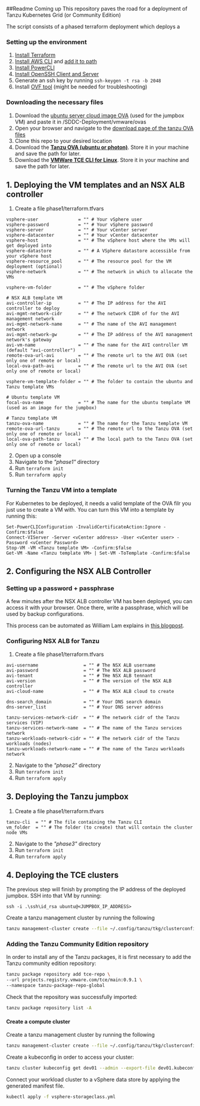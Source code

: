 ##Readme Coming up
This repository paves the road for a deployment of Tanzu Kubernetes Grid (or Community Edition)



The script consists of a phased terraform deployment which deploys a


### Setting up the environment

1. [Install Terraform](https://learn.hashicorp.com/tutorials/terraform/install-cli)
2. [Install AWS CLI](https://docs.aws.amazon.com/cli/latest/userguide/install-cliv2-windows.html) and [add it to path](https://docs.aws.amazon.com/cli/latest/userguide/install-windows.html#awscli-install-windows-path)
3. [Install PowerCLI](https://docs.vmware.com/en/VMware-vSphere/7.0/com.vmware.esxi.install.doc/GUID-F02D0C2D-B226-4908-9E5C-2E783D41FE2D.html)
4. [Install OpenSSH Client and Server](https://www.thomasmaurer.ch/2020/04/enable-powershell-ssh-remoting-in-powershell-7/)
5. Generate an ssh key by running `ssh-keygen -t rsa -b 2048`
6. Install [OVF tool](https://www.vmware.com/support/developer/ovf/) (might be needed for troubleshooting)


### Downloading the necessary files

1. Download the [ubuntu server cloud image OVA](https://cloud-images.ubuntu.com/focal/current/focal-server-cloudimg-amd64.ova)
   (used for the jumpbox VM) and paste it in /SDDC-Deployment/vmware/ovas
2. Open your browser and navigate to the [download page of the tanzu OVA files](https://my.vmware.com/en/group/vmware/downloads/info/slug/infrastructure_operations_management/vmware_tanzu_kubernetes_grid/1_x)
3. Clone this repo to your desired location
4. Download the [**Tanzu OVA (ubuntu or photon)**](https://customerconnect.vmware.com/downloads/get-download?downloadGroup=TCE-090). Store it in your machine and save the path for later.
5. Download the [**VMWare TCE CLI for Linux**](https://tanzucommunityedition.io/download/). Store it in your machine and save the path for later.

## 1. Deploying the VM templates and an NSX ALB controller

1. Create a file phase1/terraform.tfvars

```
vsphere-user               = "" # Your vSphere user
vsphere-password           = "" # Your vSphere password
vsphere-server             = "" # Your vCenter server
vsphere-datacenter         = "" # Your vCenter datacenter
vsphere-host               = "" # The vSphere host where the VMs will get deployed into
vsphere-datastore          = "" # A VSphere datastore accessible from your vSphere host
vsphere-resource_pool      = "" # The resource pool for the VM deployment (optional)
vsphere-network            = "" # The network in which to allocate the VMs

vsphere-vm-folder          = "" # The vSphere folder 

# NSX ALB template VM
avi-controller-ip          = "" # The IP address for the AVI controller to deploy
avi-mgmt-network-cidr      = "" # The network CIDR of for the AVI management network
avi-mgmt-network-name      = "" # The name of the AVI management network
avi-mgmt-network-gw        = "" # The IP address of the AVI management network's gateway
avi-vm-name                = "" # The name for the AVI controller VM (default "avi-controller")
remote-ova-url-avi         = "" # The remote url to the AVI OVA (set only one of remote or local)
local-ova-path-avi         = "" # The remote url to the AVI OVA (set only one of remote or local)

vsphere-vm-template-folder = "" # The folder to contain the ubuntu and Tanzu template VMs

# Ubuntu template VM
focal-ova-name             = "" # The name for the ubuntu template VM (used as an image for the jumpbox)

# Tanzu template VM
tanzu-ova-name             = "" # The name for the Tanzu template VM
remote-ova-url-tanzu       = "" # The remote url to the Tanzu OVA (set only one of remote or local)
local-ova-path-tanzu       = "" # The local path to the Tanzu OVA (set only one of remote or local)
```

2. Open up a console
2. Navigate to the *"phase1"* directory
3. Run `terraform init`
4. Run `terraform apply`

### Turning the Tanzu VM into a template
For Kubernetes to be deployed, it needs a valid template of the OVA filr you just use to create a VM with.
You can turn this VM into a template by running this:

```
Set-PowerCLIConfiguration -InvalidCertificateAction:Ignore -Confirm:$false
Connect-VIServer -Server <vCenter address> -User <vCenter user> -Password <vCenter Password>
Stop-VM -VM <Tanzu template VM> -Confirm:$false
Get-VM -Name <Tanzu template VM> | Set-VM -ToTemplate -Confirm:$false
```

## 2. Configuring the NSX ALB Controller

### Setting up a password + passphrase

A few minutes after the NSX ALB controller VM has been deployed, you can access it with
your browser. Once there, write a passphrase, which will be used by backup configurations.

This process can be automated as William Lam explains in [this blogpost](https://williamlam.com/2021/03/automating-default-admin-password-change-for-nsx-advanced-load-balancer-nsx-alb.html).

### Configuring NSX ALB for Tanzu

1. Create a file phase1/terraform.tfvars

```
avi-username                 = "" # The NSX ALB username 
avi-password                 = "" # The NSX ALB password
avi-tenant                   = "" # THe NSX ALB tennant
avi-version                  = "" # The version of the NSX ALB controller
avi-cloud-name               = "" # The NSX ALB cloud to create

dns-search_domain            = "" # Your DNS search domain
dns-server_list              = "" # Your DNS server address

tanzu-services-network-cidr  = "" # The network cidr of the Tanzu services (VIP)
tanzu-services-network-name  = "" # The name of the Tanzu services network
tanzu-workloads-network-cidr = "" # The network cidr of the Tanzu workloads (nodes)
tanzu-workloads-network-name = "" # The name of the Tanzu workloads network

```
2. Navigate to the *"phase2"* directory
3. Run `terraform init`
4. Run `terraform apply`

## 3. Deploying the Tanzu jumpbox

1. Create a file phase1/terraform.tfvars

```
tanzu-cli  = "" # The file containing the Tanzu CLI
vm_folder  = "" # The folder (to create) that will contain the cluster node VMs
```
2. Navigate to the *"phase3"* directory
3. Run `terraform init`
4. Run `terraform apply`

## 4. Deploying the TCE clusters
The previous step will finish by prompting the IP address of the deployed jumpbox. SSH into that VM by running:

`ssh -i .\ssh\id_rsa ubuntu@<JUMPBOX_IP_ADDRESS>`

Create a tanzu management cluster by running the following

 ```bash
tanzu management-cluster create --file ~/.config/tanzu/tkg/clusterconfigs/mgmt_cluster_config.yaml -v 8
 ```

### Adding the Tanzu Community Edition repository

In order to install any of the Tanzu packages, it is first necessary to add the Tanzu community edition repository:

 ```bash
tanzu package repository add tce-repo \
--url projects.registry.vmware.com/tce/main:0.9.1 \
--namespace tanzu-package-repo-global
```

Check that the repository was successfully imported:

 ```bash
tanzu package repository list -A
```

#### Create a compute cluster

Create a tanzu management cluster by running the following

 ```bash
tanzu management-cluster create --file ~/.config/tanzu/tkg/clusterconfigs/dev01_cluster_config.yaml -v 8
 ```

Create a kubeconfig in order to access your cluster:

 ```bash
tanzu cluster kubeconfig get dev01 --admin --export-file dev01.kubeconfig
 ```

Connect your workload cluster to a vSphere data store by applying the generated manifest file.

```bash
kubectl apply -f vsphere-storageclass.yml
 ```
